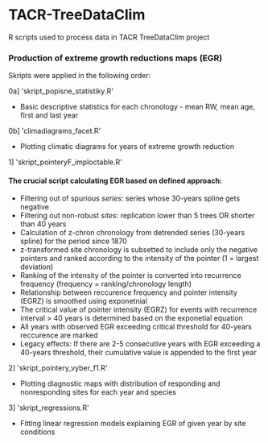 # TACR-TreeDataClim
R scripts used to process data in TACR TreeDataClim project


### Production of extreme growth reductions maps (EGR)
Skripts were applied in the following order:

0a] 'skript_popisne_statistiky.R'
- Basic descriptive statistics for each chronology - mean RW, mean age, first and last year


0b] 'climadiagrams_facet.R'
- Plotting climatic diagrams for years of extreme growth reduction


1] 'skript_pointeryF_imploctable.R'
#### The crucial script calculating EGR based on defined approach:
- Filtering out of spurious *series*: series whose 30-years spline gets negative
- Filtering out non-robust *sites*: replication lower than 5 trees OR shorter than 40 years
- Calculation of z-chron chronology from detrended series (30-years spline) for the period since 1870
- z-transformed site chronology is subsetted to include only the negative pointers and ranked according to the intensity of the pointer (1 = largest deviation)
- Ranking of the intensity of the pointer is converted into recurrence frequency (frequency = ranking/chronology length)
- Relationship between reccurence frequency and pointer intensity (EGRZ) is smoothed using exponetnial
- The critical value of pointer intensity (EGRZ) for events with recurrence interval > 40 years is determined based on the exponetial equation
- All years with observed EGR exceeding critical threshold for 40-years reccurence are marked
- Legacy effects: If there are 2-5 consecutive years with EGR exceeding a 40-years threshold, their cumulative value is appended to the first year 


2] 'skript_pointery_vyber_f1.R'
- Plotting diagnostic maps with distribution of responding and nonresponding sites for each year and species


3] 'skript_regressions.R'
- Fitting linear regression models explaining EGR of given year by site conditions
